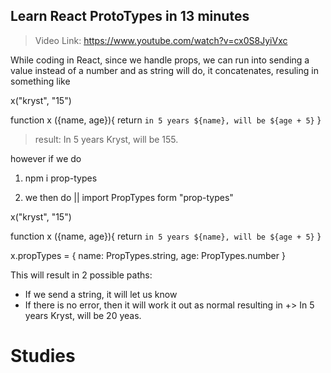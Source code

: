 ##      Learn React ProtoTypes in 13 minutes    ##

>   Video Link: https://www.youtube.com/watch?v=cx0S8JyiVxc


While coding in React, since we handle props, we can run into sending a value instead of a number and as string will do, it concatenates, resuling in something like

x("kryst", "15")

function x ({name, age}){
    return `in 5 years ${name}, will be ${age + 5}`
}

>   result: In 5 years Kryst, will be 155.

however if we do 

1. npm i prop-types

2. we then do || import PropTypes form "prop-types" 

x("kryst", "15")

function x ({name, age}){
    return `in 5 years ${name}, will be ${age + 5}`
}

x.propTypes = {
    name: PropTypes.string,
    age:  PropTypes.number
}

This will result in 2 possible paths: 

- If we send a string, it will let us know
- If there is no error, then it will work it out as normal resulting in +> In 5 years Kryst, will be 20 yeas.

# Studies
